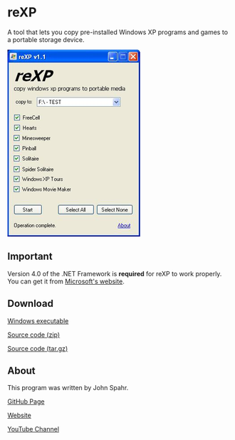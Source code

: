 # reXP
A tool that lets you copy pre-installed Windows XP programs and games to a portable storage device.

![reXP Screenshot](https://github.com/JohnSpahr/reXP/blob/master/screenshot.jpg?raw=true)

## Important
Version 4.0 of the .NET Framework is **required** for reXP to work properly. You can get it from [Microsoft's website](https://www.microsoft.com/en-us/download/confirmation.aspx?id=17718).

## Download
[Windows executable](https://github.com/JohnSpahr/reXP/releases/download/v1.1/reXP_v1.1.exe)

[Source code (zip)](https://github.com/JohnSpahr/reXP/archive/v1.1.zip)

[Source code (tar.gz)](https://github.com/JohnSpahr/reXP/archive/v1.1.tar.gz)

## About
This program was written by John Spahr.

[GitHub Page](https://github.com/JohnSpahr)

[Website](https://tectrasystems.org)

[YouTube Channel](https://www.youtube.com/channel/UCWq1rPvYqWjZkG0mru14BJw)
